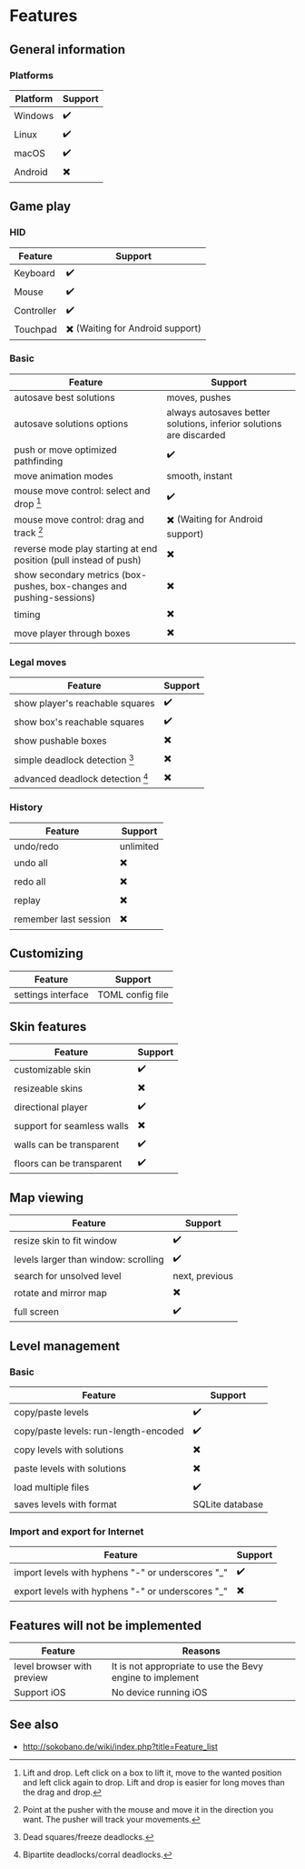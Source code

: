 # Features

## General information

### Platforms

| Platform | Support                  |
| -------- | ------------------------ |
| Windows  | :heavy_check_mark:       |
| Linux    | :heavy_check_mark:       |
| macOS    | :heavy_check_mark:       |
| Android  | :heavy_multiplication_x: |

## Game play

### HID

| Feature    | Support                                                |
| ---------- | ------------------------------------------------------ |
| Keyboard   | :heavy_check_mark:                                     |
| Mouse      | :heavy_check_mark:                                     |
| Controller | :heavy_check_mark:                                     |
| Touchpad   | :heavy_multiplication_x: (Waiting for Android support) |

### Basic

| Feature                                                               | Support                                                             |
| --------------------------------------------------------------------- | ------------------------------------------------------------------- |
| autosave best solutions                                               | moves, pushes                                                       |
| autosave solutions options                                            | always autosaves better solutions, inferior solutions are discarded |
| push or move optimized pathfinding                                    | :heavy_check_mark:                                                  |
| move animation modes                                                  | smooth, instant                                                     |
| mouse move control: select and drop [^1]                              | :heavy_check_mark:                                                  |
| mouse move control: drag and track [^2]                               | :heavy_multiplication_x: (Waiting for Android support)              |
| reverse mode play starting at end position (pull instead of push)     | :heavy_multiplication_x:                                            |
| show secondary metrics (box-pushes, box-changes and pushing-sessions) | :heavy_multiplication_x:                                            |
| timing                                                                | :heavy_multiplication_x:                                            |
| move player through boxes                                             | :heavy_multiplication_x:                                            |

[^1]: Lift and drop. Left click on a box to lift it, move to the wanted position and left click again to drop. Lift and drop is easier for long moves than the drag and drop.
[^2]: Point at the pusher with the mouse and move it in the direction you want. The pusher will track your movements.

### Legal moves

| Feature                          | Support                  |
| -------------------------------- | ------------------------ |
| show player's reachable squares  | :heavy_check_mark:       |
| show box's reachable squares     | :heavy_check_mark:       |
| show pushable boxes              | :heavy_multiplication_x: |
| simple deadlock detection [^3]   | :heavy_multiplication_x: |
| advanced deadlock detection [^4] | :heavy_multiplication_x: |

[^3]: Dead squares/freeze deadlocks.
[^4]: Bipartite deadlocks/corral deadlocks.

### History

| Feature               | Support                  |
| --------------------- | ------------------------ |
| undo/redo             | unlimited                |
| undo all              | :heavy_multiplication_x: |
| redo all              | :heavy_multiplication_x: |
| replay                | :heavy_multiplication_x: |
| remember last session | :heavy_multiplication_x: |

## Customizing

| Feature            | Support          |
| ------------------ | ---------------- |
| settings interface | TOML config file |

## Skin features

| Feature                    | Support                  |
| -------------------------- | ------------------------ |
| customizable skin          | :heavy_check_mark:       |
| resizeable skins           | :heavy_multiplication_x: |
| directional player         | :heavy_check_mark:       |
| support for seamless walls | :heavy_multiplication_x: |
| walls can be transparent   | :heavy_check_mark:       |
| floors can be transparent  | :heavy_check_mark:       |

## Map viewing

| Feature                              | Support                  |
| ------------------------------------ | ------------------------ |
| resize skin to fit window            | :heavy_check_mark:       |
| levels larger than window: scrolling | :heavy_check_mark:       |
| search for unsolved level            | next, previous           |
| rotate and mirror map                | :heavy_multiplication_x: |
| full screen                          | :heavy_check_mark:       |

## Level management

### Basic

| Feature                               | Support                  |
| ------------------------------------- | ------------------------ |
| copy/paste levels                     | :heavy_check_mark:       |
| copy/paste levels: run-length-encoded | :heavy_check_mark:       |
| copy levels with solutions            | :heavy_multiplication_x: |
| paste levels with solutions           | :heavy_multiplication_x: |
| load multiple files                   | :heavy_check_mark:       |
| saves levels with format              | SQLite database          |

### Import and export for Internet

| Feature                                           | Support                  |
| ------------------------------------------------- | ------------------------ |
| import levels with hyphens "-" or underscores "_" | :heavy_check_mark:       |
| export levels with hyphens "-" or underscores "_" | :heavy_multiplication_x: |

## Features will not be implemented

| Feature                    | Reasons                                                   |
| -------------------------- | --------------------------------------------------------- |
| level browser with preview | It is not appropriate to use the Bevy engine to implement |
| Support iOS                | No device running iOS                                     |

## See also

- <http://sokobano.de/wiki/index.php?title=Feature_list>
